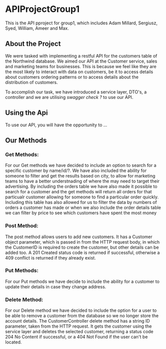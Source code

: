 # APIProjectGroup1

This is the API pproject for group1, which includes Adam Millard, Sergiusz, Syed, William, Ameer and Max.

## **About the Project**
We were tasked with implementing a restful API for the customers table of the Northwind database. We aimed our API at the Customer service, sales and marketing teams for businesses. This is because we feel like they are the most likely to interact with data on customers, be it to access details about customers ordering patterns or to access details about the distribution of customers. 

To accomplish our task, we have introduced a service layer, DTO's, a controller and we are utilising *swagger check ?* to use our API.

## **Using the Api**
To use our API, you will have the opportunity to ...

## **Our Methods**
### **Get Methods:**
For our Get methods we have decided to include an option to search for a specific customer by name/id/?. We have also included the ability for someone to filter and get the results based on city, to allow for marketing teams to have a better understnading of where the may need to target their advertising. By including the orders table we have also made it possible to search for a customer and the get methods will return all orders for that particualr customer allowing for someone to find a particular order quickly. Including this table has also allowed for us to filter the data by numbers of orders a customer has made or when we also include the order details table we can filter by price to see which customers have spent the most money

### **Post Method:**
The post method allows users to add new customers. It has a Customer object parameter, which is passed in from the HTTP request body, in which the CustomerID is required to create the customer, but other details can be added too. A 201 Created status code is returned if successful, otherwise a 409 conflict is returned if they already exist.

### **Put Methods:**
For our Put methods we have decide to include the ability for a customer to update their details in case they change address.

### **Delete Method:**
For our Delete method we have decided to include the option for a user to be able to remove a customer from the database so we no longer store the account details. The CustomerController delete method has a string ID parameter, taken from the HTTP request. It gets the customer using the service layer and deletes the selected customer, returning a status code 204 No Content if successful, or a 404 Not Found if the user can't be located.


